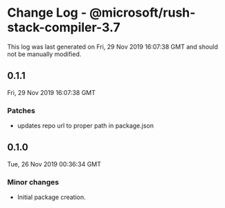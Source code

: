 # Change Log - @microsoft/rush-stack-compiler-3.7

This log was last generated on Fri, 29 Nov 2019 16:07:38 GMT and should not be manually modified.

## 0.1.1
Fri, 29 Nov 2019 16:07:38 GMT

### Patches

- updates repo url to proper path in package.json

## 0.1.0
Tue, 26 Nov 2019 00:36:34 GMT

### Minor changes

- Initial package creation.

